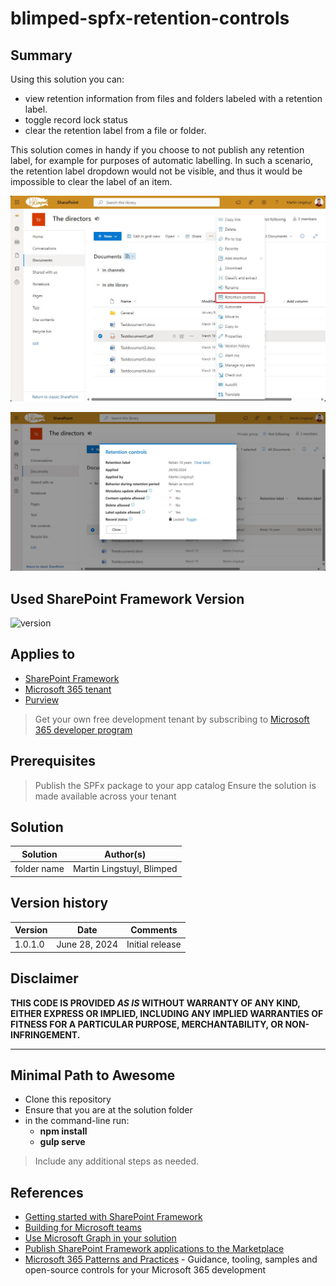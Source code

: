 # blimped-spfx-retention-controls

## Summary

Using this solution you can:

- view retention information from files and folders labeled with a retention label.
- toggle record lock status
- clear the retention label from a file or folder.

This solution comes in handy if you choose to not publish any retention label, for example for purposes of automatic labelling. In such a scenario, the retention label dropdown would not be visible, and thus it would be impossible to clear the label of an item.

![Opening the retention controls screen](screenshot_1.jpg)

![The retention controls screen](screenshot_2.jpg)

## Used SharePoint Framework Version

![version](https://img.shields.io/badge/version-1.19.0-green.svg)

## Applies to

- [SharePoint Framework](https://aka.ms/spfx)
- [Microsoft 365 tenant](https://docs.microsoft.com/sharepoint/dev/spfx/set-up-your-developer-tenant)
- [Purview](https://learn.microsoft.com/purview/create-apply-retention-labels)

> Get your own free development tenant by subscribing to [Microsoft 365 developer program](http://aka.ms/o365devprogram)

## Prerequisites

> Publish the SPFx package to your app catalog
> Ensure the solution is made available across your tenant

## Solution

| Solution    | Author(s)                 |
| ----------- | ------------------------- |
| folder name | Martin Lingstuyl, Blimped |

## Version history

| Version | Date          | Comments        |
| ------- | ------------- | --------------- |
| 1.0.1.0 | June 28, 2024 | Initial release |

## Disclaimer

**THIS CODE IS PROVIDED _AS IS_ WITHOUT WARRANTY OF ANY KIND, EITHER EXPRESS OR IMPLIED, INCLUDING ANY IMPLIED WARRANTIES OF FITNESS FOR A PARTICULAR PURPOSE, MERCHANTABILITY, OR NON-INFRINGEMENT.**

---

## Minimal Path to Awesome

- Clone this repository
- Ensure that you are at the solution folder
- in the command-line run:
  - **npm install**
  - **gulp serve**

> Include any additional steps as needed.

## References

- [Getting started with SharePoint Framework](https://docs.microsoft.com/en-us/sharepoint/dev/spfx/set-up-your-developer-tenant)
- [Building for Microsoft teams](https://docs.microsoft.com/en-us/sharepoint/dev/spfx/build-for-teams-overview)
- [Use Microsoft Graph in your solution](https://docs.microsoft.com/en-us/sharepoint/dev/spfx/web-parts/get-started/using-microsoft-graph-apis)
- [Publish SharePoint Framework applications to the Marketplace](https://docs.microsoft.com/en-us/sharepoint/dev/spfx/publish-to-marketplace-overview)
- [Microsoft 365 Patterns and Practices](https://aka.ms/m365pnp) - Guidance, tooling, samples and open-source controls for your Microsoft 365 development
